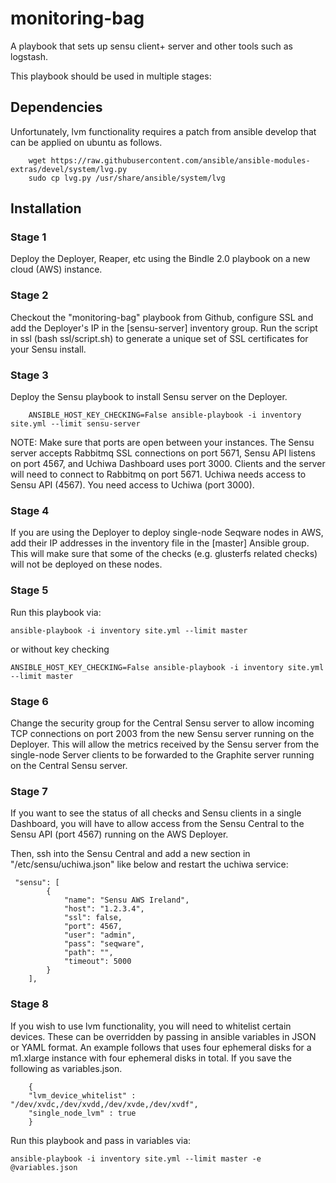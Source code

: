 monitoring-bag
==============

A playbook that sets up sensu client+ server and other tools such as logstash.

This playbook should be used in multiple stages:

## Dependencies

Unfortunately, lvm functionality requires a patch from ansible develop that can be applied on ubuntu as follows. 

        wget https://raw.githubusercontent.com/ansible/ansible-modules-extras/devel/system/lvg.py
        sudo cp lvg.py /usr/share/ansible/system/lvg

## Installation

### Stage 1

Deploy the Deployer, Reaper, etc using the Bindle 2.0 playbook on a new cloud (AWS) instance.

### Stage 2

Checkout the "monitoring-bag" playbook from Github, configure SSL and add the Deployer's IP in the [sensu-server] inventory group.
Run the script in ssl (bash ssl/script.sh) to generate a unique set of SSL certificates for your Sensu install.

### Stage 3

Deploy the Sensu playbook to install Sensu server on the Deployer.

        ANSIBLE_HOST_KEY_CHECKING=False ansible-playbook -i inventory site.yml --limit sensu-server

NOTE: Make sure that ports are open between your instances. The Sensu server accepts Rabbitmq SSL connections on port 5671, Sensu API listens on port 4567, and Uchiwa Dashboard uses port 3000. Clients and the server will need  to connect to Rabbitmq on port 5671. Uchiwa needs access to Sensu API (4567). You need access to Uchiwa (port 3000).


### Stage 4

If you are using the Deployer to deploy single-node Seqware nodes in AWS, add their IP addresses in the inventory file in the [master] Ansible group. This will make sure that some of the checks (e.g. glusterfs related checks) will not be deployed on these nodes.

### Stage 5

Run this playbook via:

    ansible-playbook -i inventory site.yml --limit master

or without key checking

    ANSIBLE_HOST_KEY_CHECKING=False ansible-playbook -i inventory site.yml --limit master

### Stage 6

Change the security group for the Central Sensu server to allow incoming TCP connections on port 2003 from the new Sensu server running on the Deployer. This will allow the metrics received by the Sensu server from the single-node Server clients to be forwarded to the Graphite server running on the Central Sensu server.

### Stage 7

If you want to see the status of all checks and Sensu clients in a single Dashboard, you will have to allow access from the Sensu Central to the Sensu API (port 4567) running on the AWS Deployer.

Then, ssh into the Sensu Central and add a new section in "/etc/sensu/uchiwa.json" like below and restart the uchiwa service:

     "sensu": [
            {
                "name": "Sensu AWS Ireland",
                "host": "1.2.3.4",
                "ssl": false,
                "port": 4567,
                "user": "admin",
                "pass": "seqware",
                "path": "",
                "timeout": 5000
            }
        ],
 
### Stage 8

If you wish to use lvm functionality, you will need to whitelist certain devices. These can be overridden by passing in ansible variables in JSON or YAML format. An example follows that uses four ephemeral disks for a m1.xlarge instance with four ephemeral disks in total. If you save the following as variables.json.

        {
        "lvm_device_whitelist" : "/dev/xvdc,/dev/xvdd,/dev/xvde,/dev/xvdf",
        "single_node_lvm" : true
        }

Run this playbook and pass in variables via:

    ansible-playbook -i inventory site.yml --limit master -e @variables.json
